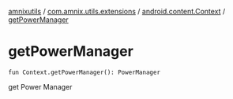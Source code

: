 [amnixutils](../../index.md) / [com.amnix.utils.extensions](../index.md) / [android.content.Context](index.md) / [getPowerManager](./get-power-manager.md)

# getPowerManager

`fun Context.getPowerManager(): PowerManager`

get Power Manager

